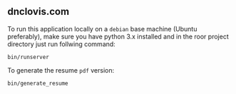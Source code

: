 ## dnclovis.com

To run this application locally on a `debian` base machine (Ubuntu preferably), make sure you have python 3.x installed and in the roor project directory just run follwing command:

```shell script
bin/runserver
```

To generate the resume `pdf` version:

```shell script
bin/generate_resume
```
